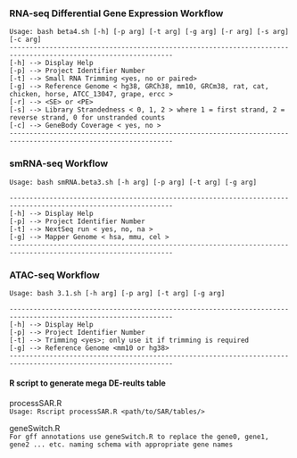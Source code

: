 ### RNA-seq Differential Gene Expression Workflow 

```
Usage: bash beta4.sh [-h] [-p arg] [-t arg] [-g arg] [-r arg] [-s arg] [-c arg] 
---------------------------------------------------------------------------------------------------------------
[-h] --> Display Help
[-p] --> Project Identifier Number
[-t] --> Small RNA Trimming <yes, no or paired>
[-g] --> Reference Genome < hg38, GRCh38, mm10, GRCm38, rat, cat, chicken, horse, ATCC_13047, grape, ercc >
[-r] --> <SE> or <PE> 
[-s] --> Library Strandedness < 0, 1, 2 > where 1 = first strand, 2 = reverse strand, 0 for unstranded counts 
[-c] --> GeneBody Coverage < yes, no > 
---------------------------------------------------------------------------------------------------------------
```
### smRNA-seq Workflow

```
Usage: bash smRNA.beta3.sh [-h arg] [-p arg] [-t arg] [-g arg]

---------------------------------------------------------------------------------------------------------------
[-h] --> Display Help 
[-p] --> Project Identifier Number 
[-t] --> NextSeq run < yes, no, na > 
[-g] --> Mapper Genome < hsa, mmu, cel > 
---------------------------------------------------------------------------------------------------------------
```
### ATAC-seq Workflow

```
Usage: bash 3.1.sh [-h arg] [-p arg] [-t arg] [-g arg]

---------------------------------------------------------------------------------------------------------------
[-h] --> Display Help
[-p] --> Project Identifier Number
[-t] --> Trimming <yes>; only use it if trimming is required
[-g] --> Reference Genome <mm10 or hg38>
---------------------------------------------------------------------------------------------------------------
``` 

#### R script to generate mega DE-reults table
processSAR.R  
`Usage: Rscript processSAR.R <path/to/SAR/tables/>`

geneSwitch.R <br>
`For gff annotations use geneSwitch.R to replace the gene0, gene1, gene2 ... etc. naming schema with appropriate gene names`
